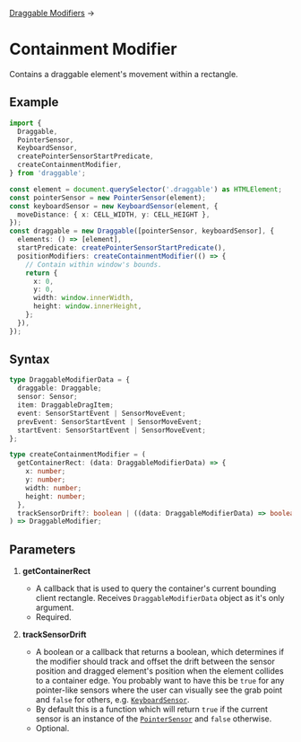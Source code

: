 [Draggable Modifiers](/docs/draggable-modifiers) →

# Containment Modifier

Contains a draggable element's movement within a rectangle.

## Example

```ts
import {
  Draggable,
  PointerSensor,
  KeyboardSensor,
  createPointerSensorStartPredicate,
  createContainmentModifier,
} from 'draggable';

const element = document.querySelector('.draggable') as HTMLElement;
const pointerSensor = new PointerSensor(element);
const keyboardSensor = new KeyboardSensor(element, {
  moveDistance: { x: CELL_WIDTH, y: CELL_HEIGHT },
});
const draggable = new Draggable([pointerSensor, keyboardSensor], {
  elements: () => [element],
  startPredicate: createPointerSensorStartPredicate(),
  positionModifiers: createContainmentModifier(() => {
    // Contain within window's bounds.
    return {
      x: 0,
      y: 0,
      width: window.innerWidth,
      height: window.innerHeight,
    };
  }),
});
```

## Syntax

```ts
type DraggableModifierData = {
  draggable: Draggable;
  sensor: Sensor;
  item: DraggableDragItem;
  event: SensorStartEvent | SensorMoveEvent;
  prevEvent: SensorStartEvent | SensorMoveEvent;
  startEvent: SensorStartEvent | SensorMoveEvent;
};

type createContainmentModifier = (
  getContainerRect: (data: DraggableModifierData) => {
    x: number;
    y: number;
    width: number;
    height: number;
  },
  trackSensorDrift?: boolean | ((data: DraggableModifierData) => boolean),
) => DraggableModifier;
```

## Parameters

1. **getContainerRect**

   - A callback that is used to query the container's current bounding client rectangle. Receives `DraggableModifierData` object as it's only argument.
   - Required.

2. **trackSensorDrift**

   - A boolean or a callback that returns a boolean, which determines if the modifier should track and offset the drift between the sensor position and dragged element's position when the element collides to a container edge. You probably want to have this be `true` for any pointer-like sensors where the user can visually see the grab point and `false` for others, e.g. [`KeyboardSensor`](/docs/keyboard-sensor).
   - By default this is a function which will return `true` if the current sensor is an instance of the [`PointerSensor`](/docs/pointer-sensor) and `false` otherwise.
   - Optional.
